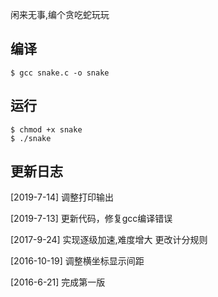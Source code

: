 闲来无事,编个贪吃蛇玩玩

## 编译
    $ gcc snake.c -o snake

## 运行
    $ chmod +x snake
    $ ./snake

## 更新日志
[2019-7-14]
调整打印输出

[2019-7-13]
更新代码，修复gcc编译错误

[2017-9-24]
实现逐级加速,难度增大
更改计分规则

[2016-10-19]
调整横坐标显示间距

[2016-6-21]
完成第一版